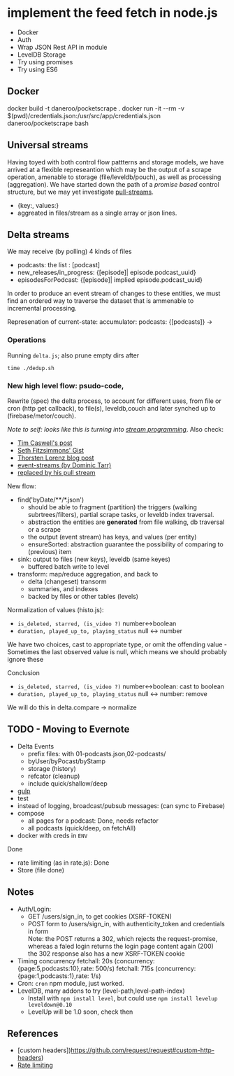 # implement the feed fetch in node.js

* Docker
* Auth
* Wrap JSON Rest API in module
* LevelDB Storage
* Try using promises
* Try using ES6

## Docker

  docker build -t daneroo/pocketscrape .
  docker run -it --rm -v $(pwd)/credentials.json:/usr/src/app/credentials.json daneroo/pocketscrape bash

## Universal streams

Having toyed with both control flow pattterns and storage models, we have arrived at a flexible represeantion which may be the output of a scrape operation, amenable to storage (file/leveldb/pouch), as well as processing (aggregation). We have started down the path of a _promise based_ control structure, but we may yet investigate [pull-streams](https://github.com/dominictarr/pull-stream).

* {key:<descriptor fields>, values:<content of scrape>}
* aggreated in files/stream as a single array or json lines.

## Delta streams

We may receive (by polling) 4 kinds of files
- podcasts: the list : [podcast]
- new_releases/in_progress: {[episode]| episode.podcast_uuid}
- episodesForPodcast: {[episode]| implied episode.podcast_uuid}

In order to produce an event stream of changes to these entities, we must find an ordered way to traverse the dataset that is ammenable to incremental processing.

Represenation of current-state: accumulator:
  podcasts: {[podcasts]} -> 

### Operations

Running `delta.js`; also prune empty dirs after

    time ./dedup.sh

### New high level flow: psudo-code, 
Rewrite (spec) the delta process, to account for different uses, from file or cron (http get callback), to file(s), leveldb,couch and later synched up to (firebase/metor/couch).

*Note to self: looks like this is turning into [stream programming](http://ejohn.org/blog/node-js-stream-playground/)*. Also check:

* [Tim Caswell's post](http://howtonode.org/coding-challenges-with-streams)
* [Seth Fitzsimmons' Gist](https://gist.github.com/mojodna/8175805)
* [Thorsten Lorenz blog post ](http://thlorenz.com/blog/event-stream)
* [event-streams (by Dominic Tarr)](https://github.com/dominictarr/event-stream)
* [replaced by his pull stream](https://github.com/dominictarr/pull-stream)

New flow:

* find('byDate/**/*.json')
    * should be able to fragment (partition) the triggers (walking subrtrees/filters), partial scrape tasks, or leveldb index traversal.
    * abstraction the entities are **generated** from file walking, db traversal or a scrape
    * the output (event stream) has keys, and values (per entity)
    * ensureSorted: abstraction guarantee the possibility of comparing to (previous) item
* sink: output to files (new keys), leveldb (same keyes)
    * buffered batch write to level
* transform: map/reduce aggregation, and back to 
    * delta (changeset) transorm
    * summaries, and indexes
    * backed by files or other tables (levels)


Normalization of values (histo.js):
* `is_deleted, starred, (is_video ?)` number<->boolean
* `duration, played_up_to, playing_status` null <-> number

We have two choices, cast to appropriate type, or omit the offending value
-Sometimes the last observed value is null, which means we should probably ignore these

Conclusion
* `is_deleted, starred, (is_video ?)` number<->boolean: cast to boolean
* `duration, played_up_to, playing_status` null <-> number: remove

We will do this in delta.compare -> normalize


## TODO - Moving to Evernote

* Delta Events
  * prefix files: with 01-podcasts.json,02-podcasts/
  * byUser/byPocast/byStamp
  * storage (history)
  * refcator (cleanup)
  * include quick/shallow/deep
* [gulp](https://github.com/youngmountain/generator-node-gulp)
* test
* instead of logging, broadcast/pubsub messages: (can sync to Firebase)
* compose 
  * all pages for a podcast:  Done, needs refactor
  * all podcasts (quick/deep, on fetchAll)
* docker with creds in `ENV`

Done 

* rate limiting (as in rate.js): Done
* Store (file done)

## Notes

* Auth/Login: 
  * GET /users/sign_in, to get cookies (XSRF-TOKEN)
  * POST form to /users/sign_in, with authenticity_token and credentials in form  
    Note: the POST returns a 302, which rejects the request-promise,  
    whereas a faled login returns the login page content again (200)  
    the 302 response also has a new XSRF-TOKEN cookie  
* Timing concurrency
  fetchall:  20s (concurrency:{page:5,podcasts:10},rate: 500/s)
  fetchall: 715s (concurrency:{page:1,podcasts:1},rate: 1/s)
* Cron: `cron` npm module, just worked.
* LevelDB, many addons to try (level-path,level-path-index)
  * Install with `npm install level`, but could use `npm install levelup leveldown@0.10`
  * LevelUp will be 1.0 soon, check then


## References

* [custom headers])https://github.com/request/request#custom-http-headers)
* [Rate limiting](https://github.com/jhurliman/node-rate-limiter)
